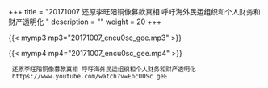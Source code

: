 +++
title = "20171007  还原李旺阳铜像募款真相 呼吁海外民运组织和个人财务和财产透明化 "
description = ""
weight = 20
+++

{{< mymp3 mp3="20171007_encu0sc_gee.mp3" >}}

{{< mymp4 mp4="20171007_encu0sc_gee.mp4" >}}

     还原李旺阳铜像募款真相 呼吁海外民运组织和个人财务和财产透明化 
     https://www.youtube.com/watch?v=EncU0Sc geE 
     

